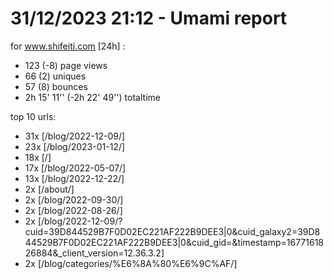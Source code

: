 # 31/12/2023 21:12 - Umami report
for www.shifeiti.com [24h] :

 - 123 (-8) page views
 - 66 (2) uniques
 - 57 (8) bounces
 - 2h 15' 11'' (-2h 22' 49'') totaltime


top 10 urls:
 - 31x [/blog/2022-12-09/]
 - 23x [/blog/2023-01-12/]
 - 18x [/]
 - 17x [/blog/2022-05-07/]
 - 13x [/blog/2022-12-22/]
 - 2x [/about/]
 - 2x [/blog/2022-09-30/]
 - 2x [/blog/2022-08-26/]
 - 2x [/blog/2022-12-09/?cuid=39D844529B7F0D02EC221AF222B9DEE3|0&cuid_galaxy2=39D844529B7F0D02EC221AF222B9DEE3|0&cuid_gid=&timestamp=1677161826884&_client_version=12.36.3.2]
 - 2x [/blog/categories/%E6%8A%80%E6%9C%AF/]



